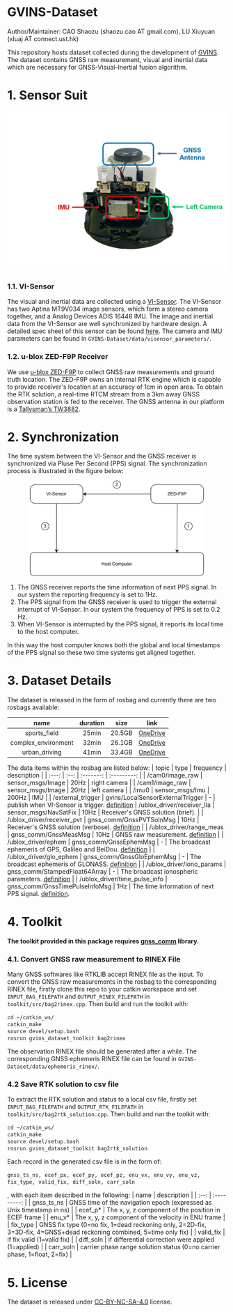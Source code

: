 # GVINS-Dataset

Author/Maintainer: CAO Shaozu (shaozu.cao AT gmail.com), LU Xiuyuan (xluaj AT connect.ust.hk)

This repository hosts dataset collected during the development of [GVINS](https://github.com/HKUST-Aerial-Robotics/GVINS). The dataset contains GNSS raw measurement, visual and inertial data which are necessary for GNSS-Visual-Inertial fusion algorithm. 

# 1. Sensor Suit
<p align="center">
  <img alt="sensorsuit" src="./figures/sensorsuit.jpg">
</p>

### 1.1. VI-Sensor
The visual and inertial data are collected using a [VI-Sensor](http://wiki.ros.org/vi_sensor). The VI-Sensor has two Aptina MT9V034 image sensors, which form a stereo camera together, and a Analog Devices ADIS 16448 IMU. The image and inertial data from the VI-Sensor are well synchronized by hardware design. A detailed spec sheet of this sensor can be found [here](https://github.com/ethz-asl/libvisensor/blob/master/VISensor_Factsheet_web.pdf). The camera and IMU parameters can be found in `GVINS-Dataset/data/visensor_parameters/`.

### 1.2. u-blox ZED-F9P Receiver
We use [u-blox ZED-F9P](https://www.u-blox.com/en/product/zed-f9p-module) to collect GNSS raw measurements and ground truth location. The ZED-F9P owns an internal RTK engine which is capable to provide receiver's location at an accuracy of 1cm in open area. To obtain the RTK solution, a real-time RTCM stream from a 3km away GNSS observation station is fed to the receiver. The GNSS antenna in our platform is a [Tallysman’s TW3882](https://www.tallysman.com/product/tw3882-dual-band-gnss-antenna/).

# 2. Synchronization
The time system between the VI-Sensor and the GNSS receiver is synchronized via Pluse Per Second (PPS) signal. The synchronization process is illustrated in the figure below:

<p align="center">
  <img alt="sync_diagram" src="./figures/device_sync.jpg" width="400">
</p>

1. The GNSS receiver reports the time information of next PPS signal. In our system the reporting frequency is set to 1Hz.
2. The PPS signal from the GNSS receiver is used to trigger the external interrupt of VI-Sensor. In our system the frequency of PPS is set to 0.2 Hz.
3. When VI-Sensor is interrupted by the PPS signal, it reports its local time to the host computer.

In this way the host computer knows both the global and local timestamps of the PPS signal so these two time systems get aligned together.


# 3. Dataset Details
The dataset is released in the form of rosbag and currently there are two rosbags available:

| name | duration | size | link | 
| :--: | :------: | :--: | :--: |
| sports_field | 25min | 20.5GB | [OneDrive](https://hkustconnect-my.sharepoint.com/:u:/g/personal/scaoad_connect_ust_hk/Eb5EuCmYR4RBnXbpjV8EfNQBORvT0WPtGXMbwPa4Rmx6Lg?e=SYIHUv) |
| complex_environment | 32min | 26.1GB | [OneDrive](https://hkustconnect-my.sharepoint.com/:u:/g/personal/scaoad_connect_ust_hk/EalZKULm8QFPqNZlf53C31QBmcQ1KUsWnOQ6N2rIefNBYA?e=QUbvHe) |
| urban_driving | 41min | 33.4GB | [OneDrive](https://hkustconnect-my.sharepoint.com/:u:/g/personal/scaoad_connect_ust_hk/EX1pIitB4iFIqXjf2JZ_LYMBbENBrC1Rnl18KQKGeH3T0A?e=eFTp1f) |

The data items within the rosbag are listed below:
| topic | type | frequency | description |
| :---: | :--: | :-------: | :---------: |
| /cam0/image_raw | sensor_msgs/Image | 20Hz | right camera |
| /cam1/image_raw | sensor_msgs/Image | 20Hz | left camera |
| /imu0 | sensor_msgs/Imu | 200Hz | IMU |
| /external_trigger | gvins/LocalSensorExternalTrigger | - | publish when VI-Sensor is trigger. [definition](https://github.com/HKUST-Aerial-Robotics/GVINS/blob/main/estimator/msg/LocalSensorExternalTrigger.msg)
| /ublox_driver/receiver_lla | sensor_msgs/NavSatFix | 10Hz | Receiver's GNSS solution (brief). |
| /ublox_driver/receiver_pvt | gnss_comm/GnssPVTSolnMsg | 10Hz | Receiver's GNSS solution (verbose). [definition](https://github.com/HKUST-Aerial-Robotics/gnss_comm/blob/main/msg/GnssPVTSolnMsg.msg) |
| /ublox_driver/range_meas | gnss_comm/GnssMeasMsg | 10Hz | GNSS raw measurement. [definition](https://github.com/HKUST-Aerial-Robotics/gnss_comm/blob/main/msg/GnssMeasMsg.msg) | 
| /ublox_driver/ephem | gnss_comm/GnssEphemMsg | - | The broadcast ephemeris of GPS, Galileo and BeiDou. [definition](https://github.com/HKUST-Aerial-Robotics/gnss_comm/blob/main/msg/GnssEphemMsg.msg) |
| /ublox_driver/glo_ephem | gnss_comm/GnssGloEphemMsg | - | The broadcast ephemeris of GLONASS. [definition](https://github.com/HKUST-Aerial-Robotics/gnss_comm/blob/main/msg/GnssGloEphemMsg.msg) | 
| /ublox_driver/iono_params | gnss_comm/StampedFloat64Array | - | The broadcast ionospheric parameters. [definition](https://github.com/HKUST-Aerial-Robotics/gnss_comm/blob/main/msg/StampedFloat64Array.msg) | 
| /ublox_driver/time_pulse_info | gnss_comm/GnssTimePulseInfoMsg | 1Hz | The time information of next PPS signal. [definition](https://github.com/HKUST-Aerial-Robotics/gnss_comm/blob/main/msg/GnssTimePulseInfoMsg.msg).

# 4. Toolkit

**The toolkit provided in this package requires [gnss_comm](https://github.com/HKUST-Aerial-Robotics/gnss_comm) library.**
### 4.1. Convert GNSS raw measurement to RINEX File
Many GNSS softwares like RTKLIB accept RINEX file as the input. To convert the GNSS raw measurements in the rosbag to the corresponding RINEX file, firstly clone this repo to your catkin workspace and set `INPUT_BAG_FILEPATH` and `OUTPUT_RINEX_FILEPATH` in `toolkit/src/bag2rinex.cpp`. Then build and run the toolkit with:
```
cd ~/catkin_ws/
catkin_make
source devel/setup.bash
rosrun gvins_dataset_toolkit bag2rinex
```
The observation RINEX file should be generated after a while. The corresponding GNSS ephemeris RINEX file can be found in `GVINS-Dataset/data/ephemeris_rinex/`. 

### 4.2 Save RTK solution to csv file
To extract the RTK solution and status to a local csv file, firstly set `INPUT_BAG_FILEPATH` and `OUTPUT_RTK_FILEPATH` in `toolkit/src/bag2rtk_solution.cpp`.  Then build and run the toolkit with:
```
cd ~/catkin_ws/
catkin_make
source devel/setup.bash
rosrun gvins_dataset_toolkit bag2rtk_solution
```
Each record in the generated csv file is in the form of:
```
gnss_ts_ns, ecef_px, ecef_py, ecef_pz, enu_vx, enu_vy, enu_vz, fix_type, valid_fix, diff_soln, carr_soln
```
, with each item described in the following:
| name | description | 
| :--: | :---------: |
| gnss_ts_ns | GNSS time of the navigation epoch (expressed as Unix timestamp in ns) |
| ecef_p* | The x, y, z component of the position in ECEF frame |
| enu_v* | The x, y, z component of the velocity in ENU frame |
| fix_type | GNSS fix type (0=no fix, 1=dead reckoning only, 2=2D-fix, 3=3D-fix, 4=GNSS+dead reckoning combined, 5=time only fix) |
| valid_fix | if fix valid (1=valid fix) |
| diff_soln | if differential correction were applied (1=applied) |
| carr_soln | carrier phase range solution status (0=no carrier phase, 1=float, 2=fix) |


# 5. License
The dataset is released under [CC-BY-NC-SA-4.0](https://creativecommons.org/licenses/by-nc-sa/4.0/) license.
